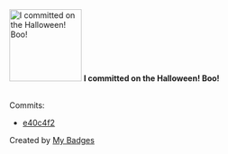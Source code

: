 <img src="https://my-badges.github.io/my-badges/spooky-commit.png" alt="I committed on the Halloween! Boo!" title="I committed on the Halloween! Boo!" width="128">
<strong>I committed on the Halloween! Boo!</strong>
<br><br>

Commits:

- <a href="https://github.com/Siddhant-K-code/Siddhant-K-code/commit/e40c4f2102216f4530f969d5da7a7baf3160b28f">e40c4f2</a>


Created by <a href="https://github.com/my-badges/my-badges">My Badges</a>